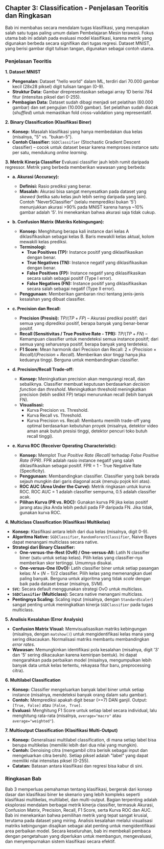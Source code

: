 ## Chapter 3: Classification - Penjelasan Teoritis dan Ringkasan

Bab ini membahas secara mendalam tugas klasifikasi, yang merupakan salah satu tugas paling umum dalam Pembelajaran Mesin terawasi. Fokus utama bab ini adalah pada evaluasi model klasifikasi, karena metrik yang digunakan berbeda secara signifikan dari tugas regresi. Dataset MNIST, yang berisi gambar digit tulisan tangan, digunakan sebagai contoh utama.

### Penjelasan Teoritis

**1. Dataset MNIST**
* **Pengenalan:** Dataset "hello world" dalam ML, terdiri dari 70.000 gambar kecil (28x28 piksel) digit tulisan tangan (0-9).
* **Struktur Data:** Gambar direpresentasikan sebagai array 1D berisi 784 fitur (intensitas piksel dari 0-255).
* **Pembagian Data:** Dataset sudah dibagi menjadi set pelatihan (60.000 gambar) dan set pengujian (10.000 gambar). Set pelatihan sudah diacak (*shuffled*) untuk memastikan fold cross-validation yang representatif.

**2. Binary Classification (Klasifikasi Biner)**
* **Konsep:** Masalah klasifikasi yang hanya membedakan dua kelas (misalnya, "5" vs. "bukan-5").
* **Contoh Classifier:** `SGDClassifier` (Stochastic Gradient Descent classifier) – cocok untuk dataset besar karena memproses instance satu per satu, mendukung *online learning*.

**3. Metrik Kinerja Classifier**
Evaluasi classifier jauh lebih rumit daripada regressor. Metrik yang berbeda memberikan wawasan yang berbeda:

* **a. Akurasi (Accuracy):**
    * **Definisi:** Rasio prediksi yang benar.
    * **Masalah:** Akurasi bisa sangat menyesatkan pada dataset yang *skewed* (ketika satu kelas jauh lebih sering daripada yang lain). Contoh "Never5Classifier" (selalu memprediksi bukan '5') menunjukkan akurasi >90% pada MNIST karena hanya ~10% gambar adalah '5'. Ini menekankan bahwa akurasi saja tidak cukup.

* **b. Confusion Matrix (Matriks Kebingungan):**
    * **Konsep:** Menghitung berapa kali instance dari kelas A diklasifikasikan sebagai kelas B. Baris mewakili kelas aktual, kolom mewakili kelas prediksi.
    * **Terminologi:**
        * **True Positives (TP):** Instance positif yang diklasifikasikan dengan benar.
        * **True Negatives (TN):** Instance negatif yang diklasifikasikan dengan benar.
        * **False Positives (FP):** Instance negatif yang diklasifikasikan secara salah sebagai positif (Type I error).
        * **False Negatives (FN):** Instance positif yang diklasifikasikan secara salah sebagai negatif (Type II error).
    * **Penggunaan:** Memberikan gambaran rinci tentang jenis-jenis kesalahan yang dibuat classifier.

* **c. Precision dan Recall:**
    * **Precision (Presisi):** $TP / (TP + FP)$ – Akurasi prediksi positif; dari semua yang diprediksi positif, berapa banyak yang benar-benar positif.
    * **Recall (Sensitivitas / True Positive Rate - TPR):** $TP / (TP + FN)$ – Kemampuan classifier untuk mendeteksi semua instance positif; dari semua yang seharusnya positif, berapa banyak yang terdeteksi.
    * **F1 Score:** Mean harmonik dari Precision dan Recall: $2 \times (Precision \times Recall) / (Precision + Recall)$. Memberikan skor tinggi hanya jika keduanya tinggi. Berguna untuk membandingkan classifier.

* **d. Precision/Recall Trade-off:**
    * **Konsep:** Meningkatkan precision akan mengurangi recall, dan sebaliknya. Classifier membuat keputusan berdasarkan *decision function* dan *threshold*. Meningkatkan threshold meningkatkan precision (lebih sedikit FP) tetapi menurunkan recall (lebih banyak FN).
    * **Visualisasi:**
        * Kurva Precision vs. Threshold.
        * Kurva Recall vs. Threshold.
        * Kurva Precision vs. Recall: Membantu memilih trade-off yang optimal berdasarkan kebutuhan proyek (misalnya, detektor video aman anak butuh presisi tinggi, detektor pencuri toko butuh recall tinggi).

* **e. Kurva ROC (Receiver Operating Characteristic):**
    * **Konsep:** Memplot *True Positive Rate (Recall)* terhadap *False Positive Rate (FPR)*. FPR adalah rasio instance negatif yang salah diklasifikasikan sebagai positif. FPR = 1 - True Negative Rate (Specificity).
    * **Penggunaan:** Membandingkan classifier. Classifier yang baik berada sejauh mungkin dari garis diagonal acak (menuju pojok kiri atas).
    * **ROC AUC (Area Under the Curve):** Metrik ringkasan untuk kurva ROC. ROC AUC = 1 adalah classifier sempurna, 0.5 adalah classifier acak.
    * **Pilihan Kurva (PR vs. ROC):** Gunakan kurva PR jika kelas positif jarang atau jika Anda lebih peduli pada FP daripada FN. Jika tidak, gunakan kurva ROC.

**4. Multiclass Classification (Klasifikasi Multikelas)**
* **Konsep:** Klasifikasi antara lebih dari dua kelas (misalnya, digit 0-9).
* **Algoritma Native:** `SGDClassifier`, `RandomForestClassifier`, Naive Bayes dapat menangani multiclass secara native.
* **Strategi dari Binary Classifier:**
    * **One-versus-the-Rest (OvR) / One-versus-All:** Latih N classifier biner (satu untuk setiap kelas). Pilih kelas yang classifier-nya memberikan skor tertinggi. Umumnya disukai.
    * **One-versus-One (OvO):** Latih classifier biner untuk setiap pasangan kelas: $N \times (N-1) / 2$ classifier. Pilih kelas yang memenangkan duel paling banyak. Berguna untuk algoritma yang tidak *scale* dengan baik pada dataset besar (misalnya, SVM).
* **`SVC`:** Secara default menggunakan strategi OvO untuk multiclass.
* **`SGDClassifier` (Multiclass):** Secara native menangani multiclass.
* **Pentingnya Scaling:** Scaling input (misalnya, dengan `StandardScaler`) sangat penting untuk meningkatkan kinerja `SGDClassifier` pada tugas multiclass.

**5. Analisis Kesalahan (Error Analysis)**
* **Confusion Matrix Visual:** Memvisualisasikan matriks kebingungan (misalnya, dengan `matshow()`) untuk mengidentifikasi kelas mana yang sering dikacaukan. Normalisasi matriks membantu membandingkan *error rates*.
* **Wawasan:** Memungkinkan identifikasi pola kesalahan (misalnya, digit '3' dan '5' sering dikacaukan karena kemiripan bentuk). Ini dapat mengarahkan pada perbaikan model (misalnya, mengumpulkan lebih banyak data untuk kelas tertentu, rekayasa fitur baru, preprocessing citra).

**6. Multilabel Classification**
* **Konsep:** Classifier mengeluarkan banyak label biner untuk setiap instance (misalnya, mendeteksi banyak orang dalam satu gambar).
* **Contoh:** Memprediksi apakah digit besar (>=7) DAN ganjil. Output: `[True, False]` atau `[False, True]`.
* **Evaluasi:** Menghitung F1 Score untuk setiap label secara individual, lalu menghitung rata-rata (misalnya, `average="macro"` atau `average="weighted"`).

**7. Multioutput Classification (Klasifikasi Multi-Output)**
* **Konsep:** Generalisasi multilabel classification, di mana setiap label bisa berupa multikelas (memiliki lebih dari dua nilai yang mungkin).
* **Contoh:** Denoising citra (mengambil citra berisik sebagai input dan mengeluarkan citra bersih). Setiap piksel adalah "label" yang dapat memiliki nilai intensitas piksel (0-255).
* **Catatan:** Batasan antara klasifikasi dan regresi bisa kabur di sini.

### Ringkasan Bab

Bab 3 memperluas pemahaman tentang klasifikasi, bergerak dari konsep dasar dan klasifikasi biner ke skenario yang lebih kompleks seperti klasifikasi multikelas, multilabel, dan multi-output. Bagian terpenting adalah eksplorasi mendalam berbagai metrik kinerja classifier, termasuk Akurasi, Confusion Matrix, Precision, Recall, F1 Score, serta Kurva ROC dan AUC. Bab ini menekankan bahwa pemilihan metrik yang tepat sangat krusial, terutama pada dataset yang miring. Analisis kesalahan melalui visualisasi matriks kebingungan disajikan sebagai alat penting untuk mengidentifikasi area perbaikan model. Secara keseluruhan, bab ini membekali pembaca dengan pengetahuan yang diperlukan untuk membangun, mengevaluasi, dan menyempurnakan sistem klasifikasi secara efektif.